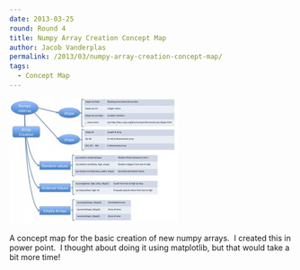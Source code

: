 ```yaml
---
date: 2013-03-25
round: Round 4
title: Numpy Array Creation Concept Map
author: Jacob Vanderplas
permalink: /2013/03/numpy-array-creation-concept-map/
tags:
  - Concept Map
---
```

[<img class="alignnone size-medium wp-image-1885" alt="ArrayFlowChart" src="/uploads/2013/03/ArrayFlowChart-300x225.jpg" width="300" height="225" />][1]

A concept map for the basic creation of new numpy arrays.  I created this in power point.  I thought about doing it using matplotlib, but that would take a bit more time!

&nbsp;

 [1]: /uploads/2013/03/ArrayFlowChart.jpg
